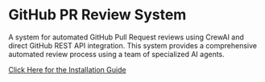 # GitHub PR Review System

A system for automated GitHub Pull Request reviews using CrewAI and direct GitHub REST API integration. This system provides a comprehensive automated review process using a team of specialized AI agents.

[Click Here for the Installation Guide](https://docs.securebot.io/quickstart/multi_agent_orchestration)
